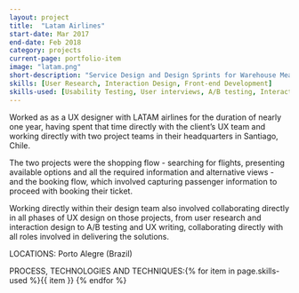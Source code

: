 ```yaml
---
layout: project
title:  "Latam Airlines"
start-date: Mar 2017
end-date: Feb 2018
category: projects
current-page: portfolio-item
image: "latam.png"
short-description: "Service Design and Design Sprints for Warehouse Measurement Innovation"
skills: [User Research, Interaction Design, Front-end Development]
skills-used: [Usability Testing, User interviews, A/B testing, Interaction Design (Sketch), Paper prototypes and Invision click dummies), Front-end development (HTML + CSS + JavaScript), Internationalisation, Accessibility assessments]
---
```


Worked as as a UX designer with LATAM airlines for the duration of nearly one year, having spent that time directly with the client’s UX team and working directly with two project teams in their headquarters in Santiago, Chile. 

The two projects were the shopping flow - searching for flights, presenting available options and all the required information and alternative views - and the booking flow, which involved capturing passenger information to proceed with booking their ticket. 

Working directly within their design team also involved collaborating directly in all phases of UX design on those projects, from user research and interaction design to A/B testing and UX writing, collaborating directly with all roles involved in delivering the solutions.

<span class="category-description">LOCATIONS:</span>
Porto Alegre (Brazil)

<span class="category-description">PROCESS, TECHNOLOGIES AND TECHNIQUES:</span>{% for item in page.skills-used %}<span class="skill-item">{{ item }}</span> {% endfor %} 